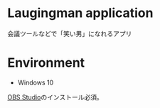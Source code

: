 # Laugingman application

会議ツールなどで「笑い男」になれるアプリ

# Environment

- Windows 10

[OBS Studio](https://obsproject.com/ja/download)のインストール必須。

